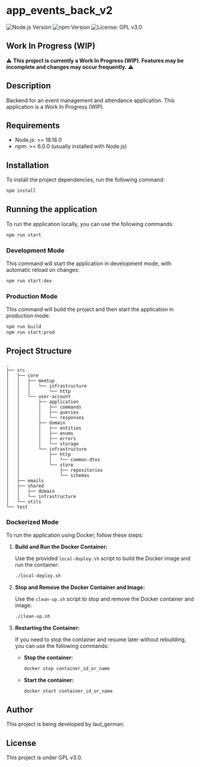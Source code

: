 # app_events_back_v2

![Node.js Version](https://img.shields.io/badge/node-%3E%3D18.16.0-brightgreen)
![npm Version](https://img.shields.io/badge/npm-%3E%3D9.8.0-blue)
![License: GPL v3.0](https://img.shields.io/badge/license-GPL%20v3.0-red)

## Work In Progress (WIP)

⚠️ **This project is currently a Work In Progress (WIP). Features may be incomplete and changes may occur frequently.** ⚠️

## Description
Backend for an event management and attendance application. This application is a Work In Progress (WIP).

## Requirements

- Node.js: >= 18.16.0
- npm: >= 6.0.0 (usually installed with Node.js)

## Installation

To install the project dependencies, run the following command:
```bash
npm install
```

## Running the application

To run the application locally, you can use the following commands:
```bash
npm run start
```
### Development Mode

This command will start the application in development mode, with automatic reload on changes:

```bash
npm run start:dev
```

### Production Mode

This command will build the project and then start the application in production mode:
```bash
npm run build
npm run start:prod
```

## Project Structure
```
.
├── src
│   ├── core
│   │   ├── meetup
│   │   │   └── infrastructure
│   │   │       └── http
│   │   └── user-account
│   │       ├── application
│   │       │   ├── commands
│   │       │   ├── queries
│   │       │   └── responses
│   │       ├── domain
│   │       │   ├── entities
│   │       │   ├── enums
│   │       │   ├── errors
│   │       │   └── storage
│   │       └── infrastructure
│   │           ├── http
│   │           │   └── common-dtos
│   │           └── store
│   │               ├── repositories
│   │               └── schemas
│   ├── emails
│   ├── shared
│   │   ├── domain
│   │   └── infrastructure
│   └── utils
└── test
``````

### Dockerized Mode

To run the application using Docker, follow these steps:

1. **Build and Run the Docker Container:**

   Use the provided `local-deploy.sh` script to build the Docker image and run the container:
   ```bash
   ./local-deploy.sh
   ```
2. **Stop and Remove the Docker Container and Image:**

   Use the `clean-up.sh` script to stop and remove the Docker container and image:
   ```bash
   ./clean-up.sh
   ```
3. **Restarting the Container:**

   If you need to stop the container and resume later without rebuilding, you can use the following commands:

   - **Stop the container:**
     ```bash
     docker stop container_id_or_name
     ```

   - **Start the container:**
     ```bash
     docker start container_id_or_name
     ```



## Author

This project is being developed by laut_german.

## License

This project is under GPL v3.0.
